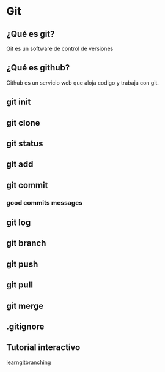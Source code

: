 # Git

## ¿Qué es git?
Git es un software de control de versiones

## ¿Qué es github?

Github es un servicio web que aloja codigo y trabaja con git.

## git init

## git clone

## git status

## git add

## git commit

### good commits messages

## git log

## git branch

## git push

## git pull

## git merge

## .gitignore

## Tutorial interactivo

[learngitbranching](https://learngitbranching.js.org/)
